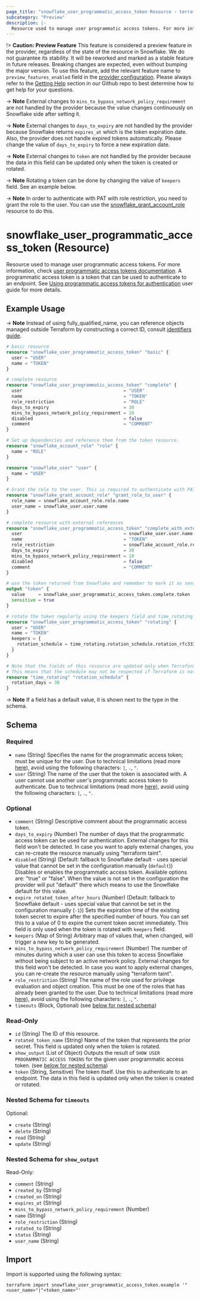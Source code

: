```yaml
---
page_title: "snowflake_user_programmatic_access_token Resource - terraform-provider-snowflake"
subcategory: "Preview"
description: |-
  Resource used to manage user programmatic access tokens. For more information, check user programmatic access tokens documentation https://docs.snowflake.com/en/sql-reference/sql/alter-user-add-programmatic-access-token. A programmatic access token is a token that can be used to authenticate to an endpoint. See Using programmatic access tokens for authentication https://docs.snowflake.com/en/user-guide/programmatic-access-tokens user guide for more details.
---
```


!> **Caution: Preview Feature** This feature is considered a preview feature in the provider, regardless of the state of the resource in Snowflake. We do not guarantee its stability. It will be reworked and marked as a stable feature in future releases. Breaking changes are expected, even without bumping the major version. To use this feature, add the relevant feature name to `preview_features_enabled` field in the [provider configuration](https://registry.terraform.io/providers/snowflakedb/snowflake/latest/docs#schema). Please always refer to the [Getting Help](https://github.com/snowflakedb/terraform-provider-snowflake?tab=readme-ov-file#getting-help) section in our Github repo to best determine how to get help for your questions.

-> **Note** External changes to `mins_to_bypass_network_policy_requirement` are not handled by the provider because the value changes continuously on Snowflake side after setting it.

-> **Note** External changes to `days_to_expiry` are not handled by the provider because Snowflake returns `expires_at` which is the token expiration date. Also, the provider does not handle expired tokens automatically. Please change the value of `days_to_expiry` to force a new expiration date.

-> **Note** External changes to `token` are not handled by the provider because the data in this field can be updated only when the token is created or rotated.

-> **Note** Rotating a token can be done by changing the value of `keepers` field. See an example below.

-> **Note** In order to authenticate with PAT with role restriction, you need to grant the role to the user. You can use the [snowflake_grant_account_role](./grant_account_role) resource to do this.

# snowflake_user_programmatic_access_token (Resource)

Resource used to manage user programmatic access tokens. For more information, check [user programmatic access tokens documentation](https://docs.snowflake.com/en/sql-reference/sql/alter-user-add-programmatic-access-token). A programmatic access token is a token that can be used to authenticate to an endpoint. See [Using programmatic access tokens for authentication](https://docs.snowflake.com/en/user-guide/programmatic-access-tokens) user guide for more details.

## Example Usage

-> **Note** Instead of using fully_qualified_name, you can reference objects managed outside Terraform by constructing a correct ID, consult [identifiers guide](../guides/identifiers_rework_design_decisions#new-computed-fully-qualified-name-field-in-resources).
<!-- TODO(SNOW-1634854): include an example showing both methods-->

```terraform
# basic resource
resource "snowflake_user_programmatic_access_token" "basic" {
  user = "USER"
  name = "TOKEN"
}

# complete resource
resource "snowflake_user_programmatic_access_token" "complete" {
  user                                      = "USER"
  name                                      = "TOKEN"
  role_restriction                          = "ROLE"
  days_to_expiry                            = 30
  mins_to_bypass_network_policy_requirement = 10
  disabled                                  = false
  comment                                   = "COMMENT"
}

# Set up dependencies and reference them from the token resource.
resource "snowflake_account_role" "role" {
  name = "ROLE"
}

resource "snowflake_user" "user" {
  name = "USER"
}

# Grant the role to the user. This is required to authenticate with PAT with role restriction.
resource "snowflake_grant_account_role" "grant_role_to_user" {
  role_name = snowflake_account_role.role.name
  user_name = snowflake_user.user.name
}

# complete resource with external references
resource "snowflake_user_programmatic_access_token" "complete_with_external_references" {
  user                                      = snowflake_user.user.name
  name                                      = "TOKEN"
  role_restriction                          = snowflake_account_role.role.name
  days_to_expiry                            = 30
  mins_to_bypass_network_policy_requirement = 10
  disabled                                  = false
  comment                                   = "COMMENT"
}

# use the token returned from Snowflake and remember to mark it as sensitive
output "token" {
  value     = snowflake_user_programmatic_access_token.complete.token
  sensitive = true
}

# rotate the token regularly using the keepers field and time_rotating resource
resource "snowflake_user_programmatic_access_token" "rotating" {
  user = "USER"
  name = "TOKEN"
  keepers = {
    rotation_schedule = time_rotating.rotation_schedule.rotation_rfc3339
  }
}

# Note that the fields of this resource are updated only when Terraform is run.
# This means that the schedule may not be respected if Terraform is not run regularly.
resource "time_rotating" "rotation_schedule" {
  rotation_days = 30
}
```

-> **Note** If a field has a default value, it is shown next to the type in the schema.

<!-- schema generated by tfplugindocs -->
## Schema

### Required

- `name` (String) Specifies the name for the programmatic access token; must be unique for the user. Due to technical limitations (read more [here](../guides/identifiers_rework_design_decisions#known-limitations-and-identifier-recommendations)), avoid using the following characters: `|`, `.`, `"`.
- `user` (String) The name of the user that the token is associated with. A user cannot use another user's programmatic access token to authenticate. Due to technical limitations (read more [here](../guides/identifiers_rework_design_decisions#known-limitations-and-identifier-recommendations)), avoid using the following characters: `|`, `.`, `"`.

### Optional

- `comment` (String) Descriptive comment about the programmatic access token.
- `days_to_expiry` (Number) The number of days that the programmatic access token can be used for authentication. External changes for this field won't be detected. In case you want to apply external changes, you can re-create the resource manually using "terraform taint".
- `disabled` (String) (Default: fallback to Snowflake default - uses special value that cannot be set in the configuration manually (`default`)) Disables or enables the programmatic access token. Available options are: "true" or "false". When the value is not set in the configuration the provider will put "default" there which means to use the Snowflake default for this value.
- `expire_rotated_token_after_hours` (Number) (Default: fallback to Snowflake default - uses special value that cannot be set in the configuration manually (`-1`)) Sets the expiration time of the existing token secret to expire after the specified number of hours. You can set this to a value of 0 to expire the current token secret immediately. This field is only used when the token is rotated with `keepers` field.
- `keepers` (Map of String) Arbitrary map of values that, when changed, will trigger a new key to be generated.
- `mins_to_bypass_network_policy_requirement` (Number) The number of minutes during which a user can use this token to access Snowflake without being subject to an active network policy. External changes for this field won't be detected. In case you want to apply external changes, you can re-create the resource manually using "terraform taint".
- `role_restriction` (String) The name of the role used for privilege evaluation and object creation. This must be one of the roles that has already been granted to the user. Due to technical limitations (read more [here](../guides/identifiers_rework_design_decisions#known-limitations-and-identifier-recommendations)), avoid using the following characters: `|`, `.`, `"`.
- `timeouts` (Block, Optional) (see [below for nested schema](#nestedblock--timeouts))

### Read-Only

- `id` (String) The ID of this resource.
- `rotated_token_name` (String) Name of the token that represents the prior secret. This field is updated only when the token is rotated.
- `show_output` (List of Object) Outputs the result of `SHOW USER PROGRAMMATIC ACCESS TOKENS` for the given user programmatic access token. (see [below for nested schema](#nestedatt--show_output))
- `token` (String, Sensitive) The token itself. Use this to authenticate to an endpoint. The data in this field is updated only when the token is created or rotated.

<a id="nestedblock--timeouts"></a>
### Nested Schema for `timeouts`

Optional:

- `create` (String)
- `delete` (String)
- `read` (String)
- `update` (String)


<a id="nestedatt--show_output"></a>
### Nested Schema for `show_output`

Read-Only:

- `comment` (String)
- `created_by` (String)
- `created_on` (String)
- `expires_at` (String)
- `mins_to_bypass_network_policy_requirement` (Number)
- `name` (String)
- `role_restriction` (String)
- `rotated_to` (String)
- `status` (String)
- `user_name` (String)

## Import

Import is supported using the following syntax:

```shell
terraform import snowflake_user_programmatic_access_token.example '"<user_name>"|"<token_name>"'
```
